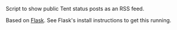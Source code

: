 Script to show public Tent status posts as an RSS feed.

Based on [Flask](http://flask.pocoo.org/).
See Flask's install instructions to get this running.
